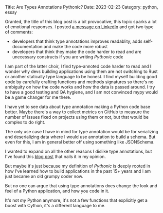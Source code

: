 Title: Are Types Annotations Pythonic?
Date: 2023-02-23
Category: python, essay

Granted, the title of this blog post is a bit provocative, this topic sparks a
lot of emotional responses. I posted [a message on
LinkedIn](https://www.linkedin.com/posts/tarekziade_opinion-activity-7030601707717894144-qhYv)
and got two type of comments:

- developers that think type annotations improves readablity, adds self-documentation and make the code more robust
- developers that think they make the code harder to read and are unecessary constructs if you are writing *Pythonic* code

I am part of the latter choir, I find type-annoted code harder to read and I
wonder why devs building applications using them are not switching to Rust or
another statically type language to be honest. I find myself building good code
by carefully crafting functions and methods signatures so there's no ambiguity
on how the code works and how the data is passed around. I try to have a good
testing and QA hygiene, and I am not convinced mypy would be a game changer for
me there.

I have yet to see data about type annotation making a Python code base better.
Maybe there's a way to collect metrics on GitHub to measure the number of issues
fixed on projects using them or not, but that would be complex to do right.

The only use case I have in mind for type annotation would be for serializing and
deserializing data where I would use annotation to build a schema. But even for this,
I am in general better off using something like JSONSchema.

I wanted to expand on all the other reasons I dislike type annotations, but I've found this [blog
post](https://dev.to/etenil/why-i-stay-away-from-python-type-annotations-2041)
that nails it in my opinion.

But maybe it's just because my definition of *Pythonic* is deeply rooted in how
I've learned how to build applications in the past 15+ years and I am just became an
old grumpy coder now.

But no one can argue that using type annotations does change the look and feel of a Python 
application, and how you code in it.

It's not *my* Python anymore, it's not a few functions that explicitly get a
boost with Cython, it's a different language to me.

